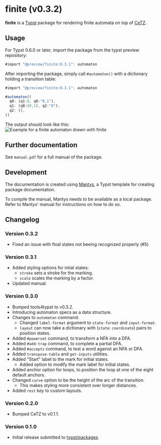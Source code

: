# finite (v0.3.2)

**finite** is a [Typst](https://github.com/typst/typst) package for rendering finite automata on top of [CeTZ](https://github.com/johannes-wolf/typst-canvas).

## Usage

For Typst 0.6.0 or later, import the package from the typst preview repository:

```js
#import "@preview/finite:0.3.1": automaton
```

After importing the package, simply call `#automaton()` with a dictionary holding a transition table:
```js
#import "@preview/finite:0.3.1": automaton

#automaton((
  q0: (q1:0, q0:"0,1"),
  q1: (q0:(0,1), q2:"0"),
  q2: (),
))
```

The output should look like this:
![Example for a finite automaton drawn with finite](assets/example.png)

## Further documentation

See `manual.pdf` for a full manual of the package.

## Development

The documentation is created using [Mantys](https://github.com/jneug/typst-mantys), a Typst template for creating package documentation.

To compile the manual, Mantys needs to be available as a local package. Refer to Mantys' manual for instructions on how to do so.

## Changelog

### Version 0.3.2

- Fixed an issue with final states not beeing recognized properly (#5)

### Version 0.3.1

- Added styling options for intial states:
	- `stroke` sets a stroke for the marking.
	- `scale` scales the marking by a factor.
- Updated manual.

### Version 0.3.0

- Bumped tools4typst to v0.3.2.
- Introducing automaton specs as a data structure.
- Changes to `automaton` command:
	- Changed `label-format` argument to `state-format` and `input-format`.
	- `layout` can now take a dictionary with (`state`: `coordinate`)  pairs to position states.
- Added `#powerset` command, to transform a NFA into a DFA.
- Added `#add-trap` command, to complete a partial DFA.
- Added `#accepts` command, to test a word against an NFA or DFA.
- Added `transpose-table` and `get-inputs` utilities.
- Added "Start" label to the mark for initial states.
	- Added option to modify the mark label for initial states.
- Added anchor option for loops, to position the loop at one of the eight default anchors.
- Changed `curve` option to be the height of the arc of the transition.
	- This makes styling more consistent over longer distances.
- Added `rest` key to custom layouts.

### Version 0.2.0

- Bumped CeTZ to v0.1.1.

### Version 0.1.0

- Initial release submitted to [typst/packages](https://github.com/typst/packages).

